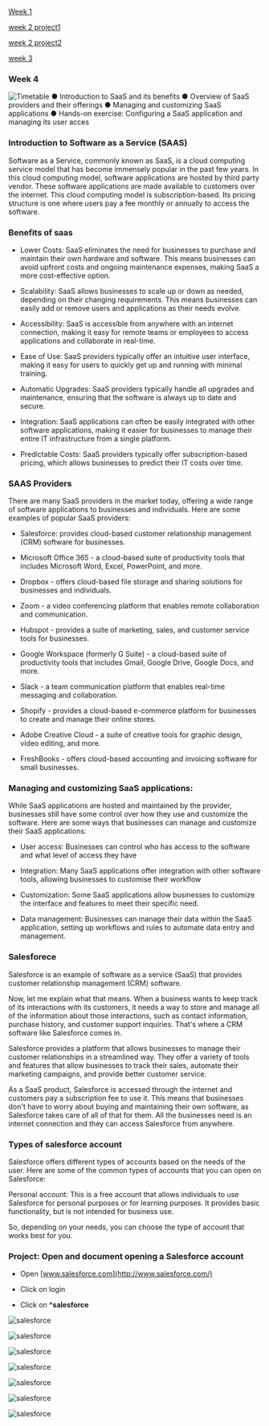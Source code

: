[Week 1](https://jobina.hashnode.dev/technical-bootcamp-30)

[week 2 project1](https://github.com/Jobijollof/EHC-Cloud-Engineering-Cohort3/tree/main/Static-website-S3)

[week 2 project2](https://github.com/Jobijollof/EHC-Cloud-Engineering-Cohort3/tree/main/Networking)

[week 3](https://jobina.hashnode.dev/platform-as-a-service)

### Week 4

![Timetable](./images/Timetable.png)
● Introduction to SaaS and its benefits
● Overview of SaaS providers and their offerings 
● Managing and customizing SaaS applications
● Hands-on exercise: Configuring a SaaS application and managing its user acces

### Introduction to Software as a Service (SAAS)

Software as a Service, commonly known as SaaS, is a cloud computing service model that has become immensely popular in the  past few years.
In this cloud computing model, software applications are hosted by third party vendor. These software applications are made available to customers over the internet. This cloud computing model is subscription-based. Its pricing structure is one where users pay a fee monthly or annually to access the software.


### Benefits of saas

- Lower Costs: SaaS eliminates the need for businesses to purchase and maintain their own hardware and software. This means businesses can avoid upfront costs and ongoing maintenance expenses, making SaaS a more cost-effective option.

- Scalability: SaaS allows businesses to scale up or down as needed, depending on their changing requirements. This means businesses can easily add or remove users and applications as their needs evolve.

- Accessibility: SaaS is accessible from anywhere with an internet connection, making it easy for remote teams or employees to access applications and collaborate in real-time.

- Ease of Use: SaaS providers typically offer an intuitive user interface, making it easy for users to quickly get up and running with minimal training.

- Automatic Upgrades: SaaS providers typically handle all upgrades and maintenance, ensuring that the software is always up to date and secure.

- Integration: SaaS applications can often be easily integrated with other software applications, making it easier for businesses to manage their entire IT infrastructure from a single platform.

- Predictable Costs: SaaS providers typically offer subscription-based pricing, which allows businesses to predict their IT costs over time.



### SAAS Providers

There are many SaaS providers in the market today, offering a wide range of software applications to businesses and individuals. Here are some examples of popular SaaS providers:

- Salesforce: provides cloud-based customer relationship management (CRM) software for businesses.

- Microsoft Office 365 - a cloud-based suite of productivity tools that includes Microsoft Word, Excel, PowerPoint, and more.

- Dropbox - offers cloud-based file storage and sharing solutions for businesses and individuals.

- Zoom - a video conferencing platform that enables remote collaboration and communication.

- Hubspot - provides a suite of marketing, sales, and customer service tools for businesses.

- Google Workspace (formerly G Suite) - a cloud-based suite of productivity tools that includes Gmail, Google Drive, Google Docs, and more.

- Slack - a team communication platform that enables real-time messaging and collaboration.

- Shopify - provides a cloud-based e-commerce platform for businesses to create and manage their online stores.

- Adobe Creative Cloud - a suite of creative tools for graphic design, video editing, and more.

- FreshBooks - offers cloud-based accounting and invoicing software for small businesses. 


### Managing and customizing SaaS applications:

While SaaS applications are hosted and maintained by the provider, businesses still have some control 
over how they use and customize the software. Here are some ways that businesses can manage and customize their SaaS applications:

- User access: Businesses can control who has access to the software and what level of access they have

- Integration: Many SaaS applications offer integration with other software tools, allowing businesses to customise their workflow

- Customization: Some SaaS applications allow businesses to customize the interface and features to meet their specific need.
- Data management: Businesses can manage their data within the SaaS application, setting up workflows and rules to automate data entry and management.

### Salesforece

Salesforce is an example of software as a service (SaaS) that provides customer relationship management (CRM) software.

Now, let me explain what that means. When a business wants to keep track of its interactions with its customers, it needs a way to store and manage all of the information about those interactions, such as contact information, purchase history, and customer support inquiries. That's where a CRM software like Salesforce comes in.

Salesforce provides a platform that allows businesses to manage their customer relationships in a streamlined way. They offer a variety of tools and features that allow businesses to track their sales, automate their marketing campaigns, and provide better customer service.

As a SaaS product, Salesforce is accessed through the internet and customers pay a subscription fee to use it. This means that businesses don't have to worry about buying and maintaining their own software, as Salesforce takes care of all of that for them. All the businesses need is an internet connection and they can access Salesforce from anywhere.

### Types of salesforce account

Salesforce offers different types of accounts based on the needs of the user. Here are some of the common types of accounts that you can open on Salesforce:

Personal account: This is a free account that allows individuals to use Salesforce for personal purposes or for learning purposes. It provides basic functionality, but is not intended for business use.

So, depending on your needs, you can choose the type of account that works best for you.

### Project: Open and document opening a Salesforce account

- Open [www.salesforce.com](http://www.salesforce.com/) 

- Click on login

- Click on ***salesforce**

![salesforce](./images/salesforce1.png)

![salesforce](./images/salesforce2.png)

![salesforce](./images/salesforce3.png)

![salesforce](./images/salesforce4.png)

![salesforce](./images/salesforce5.png)

![salesforce](./images/salesforce6.png)

![salesforce](./images/salesforce7.png)






